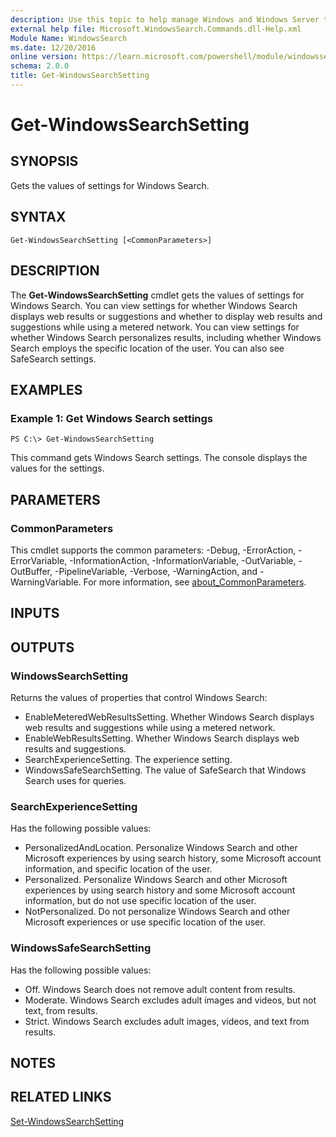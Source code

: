 ```yaml
---
description: Use this topic to help manage Windows and Windows Server technologies with Windows PowerShell.
external help file: Microsoft.WindowsSearch.Commands.dll-Help.xml
Module Name: WindowsSearch
ms.date: 12/20/2016
online version: https://learn.microsoft.com/powershell/module/windowssearch/get-windowssearchsetting?view=windowsserver2025-ps&wt.mc_id=ps-gethelp
schema: 2.0.0
title: Get-WindowsSearchSetting
---
```


# Get-WindowsSearchSetting

## SYNOPSIS
Gets the values of settings for Windows Search.

## SYNTAX

```
Get-WindowsSearchSetting [<CommonParameters>]
```

## DESCRIPTION
The **Get-WindowsSearchSetting** cmdlet gets the values of settings for Windows Search.
You can view settings for whether Windows Search displays web results or suggestions and whether to display web results and suggestions while using a metered network.
You can view settings for whether Windows Search personalizes results, including whether Windows Search employs the specific location of the user.
You can also see SafeSearch settings.

## EXAMPLES

### Example 1: Get Windows Search settings
```
PS C:\> Get-WindowsSearchSetting
```

This command gets Windows Search settings.
The console displays the values for the settings.

## PARAMETERS

### CommonParameters
This cmdlet supports the common parameters: -Debug, -ErrorAction, -ErrorVariable, -InformationAction, -InformationVariable, -OutVariable, -OutBuffer, -PipelineVariable, -Verbose, -WarningAction, and -WarningVariable. For more information, see [about_CommonParameters](https://go.microsoft.com/fwlink/?LinkID=113216).

## INPUTS

## OUTPUTS

### WindowsSearchSetting

Returns the values of properties that control Windows Search:

- EnableMeteredWebResultsSetting.
Whether Windows Search displays web results and suggestions while using a metered network.
- EnableWebResultsSetting.
Whether Windows Search displays web results and suggestions.
- SearchExperienceSetting.
The experience setting.
- WindowsSafeSearchSetting.
The value of SafeSearch that Windows Search uses for queries.

### SearchExperienceSetting

Has the following possible values:

- PersonalizedAndLocation.
Personalize Windows Search and other Microsoft experiences by using search history, some Microsoft account information, and specific location of the user.
- Personalized.
Personalize Windows Search and other Microsoft experiences by using search history and some Microsoft account information, but do not use specific location of the user.
- NotPersonalized.
Do not personalize Windows Search and other Microsoft experiences or use specific location of the user.

### WindowsSafeSearchSetting

Has the following possible values:

- Off.
Windows Search does not remove adult content from results.
- Moderate.
Windows Search excludes adult images and videos, but not text, from results.
- Strict.
Windows Search excludes adult images, videos, and text from results.

## NOTES

## RELATED LINKS

[Set-WindowsSearchSetting](./Set-WindowsSearchSetting.md)

